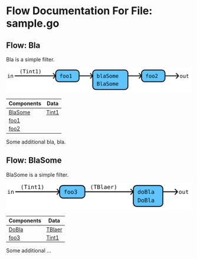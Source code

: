 # Flow Documentation For File: sample.go

## Flow: Bla
Bla is a simple filter.

![Flow: Bla](./Bla.svg)

Components | Data
---------- | -----
[BlaSome](#flow-blasome) | [Tint1](sample.go#L10L10)
[foo1](sample.go#L28L31) | 
[foo2](sample.go#L33L36) | 

Some additional bla, bla.
## Flow: BlaSome
BlaSome is a simple filter.

![Flow: BlaSome](./BlaSome.svg)

Components | Data
---------- | -----
[DoBla](sample_addition.md#flow-dobla) | [TBlaer](sample_addition.go#L5L5)
[foo3](sample.go#L49L52) | [Tint1](sample.go#L10L10)

Some additional ...
